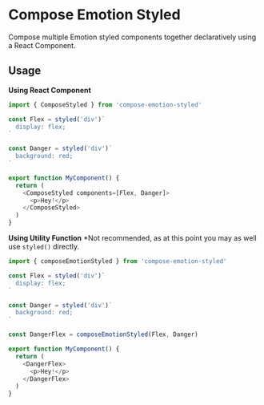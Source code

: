 # Compose Emotion Styled

Compose multiple Emotion styled components together declaratively using a React Component.

## Usage

__Using React Component__

```js
import { ComposeStyled } from 'compose-emotion-styled'

const Flex = styled('div')`
  display: flex;
`

const Danger = styled('div')`
  background: red;
`

export function MyComponent() {
  return (
    <ComposeStyled components=[Flex, Danger]>
      <p>Hey!</p>
    </ComposeStyled>
  )
}
```

__Using Utility Function__ *Not recommended, as at this point you may as well use `styled()` directly.

```js
import { composeEmotionStyled } from 'compose-emotion-styled'

const Flex = styled('div')`
  display: flex;
`

const Danger = styled('div')`
  background: red;
`

const DangerFlex = composeEmotionStyled(Flex, Danger)

export function MyComponent() {
  return (
    <DangerFlex>
      <p>Hey!</p>
    </DangerFlex>
  )
}
```
